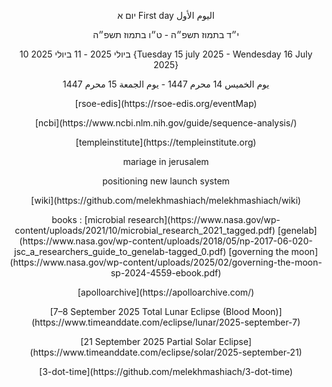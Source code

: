 <p align="center">
יום א First day اليوم الأول
<p align="center">
י״ד בתמוז תשפ״ה - ט״ו בתמוז תשפ״ה
<p align="center">
10 ביולי 2025 - 11 ביולי 2025 {Tuesday 15 july 2025 - Wendesday 16 July 2025}
<p align="center">
يوم الخميس 14 محرم 1447 - يوم الجمعة 15 محرم 1447

</p>


<p align="center">
[rsoe-edis](https://rsoe-edis.org/eventMap)
</p>
<p align="center">
[ncbi](https://www.ncbi.nlm.nih.gov/guide/sequence-analysis/)
  </p>
<p align="center">
[templeinstitute](https://templeinstitute.org)
  </p>
<p align="center">
mariage in jerusalem 
<p align="center">
positioning new launch system
<p align="center">
[wiki](https://github.com/melekhmashiach/melekhmashiach/wiki)
<p align="center">
books : [microbial research](https://www.nasa.gov/wp-content/uploads/2021/10/microbial_research_2021_tagged.pdf) [genelab](https://www.nasa.gov/wp-content/uploads/2018/05/np-2017-06-020-jsc_a_researchers_guide_to_genelab-tagged_0.pdf) [governing the moon](https://www.nasa.gov/wp-content/uploads/2025/02/governing-the-moon-sp-2024-4559-ebook.pdf) 
<p align="center">
[apolloarchive](https://apolloarchive.com/)
<p align="center">
[7–8 September 2025 Total Lunar Eclipse (Blood Moon)](https://www.timeanddate.com/eclipse/lunar/2025-september-7) 
<p align="center">
[21 September 2025 Partial Solar Eclipse](https://www.timeanddate.com/eclipse/solar/2025-september-21) 
<p align="center">
[3-dot-time](https://github.com/melekhmashiach/3-dot-time) 
</p>
